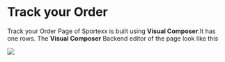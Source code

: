 # Track your Order

Track your Order Page of Sportexx is built using **Visual Composer**.It has one rows. The **Visual Composer** Backend editor of the page look like this

![](http://transvelo.github.io/sportexx/docs/images/page-track-your-order.png)


